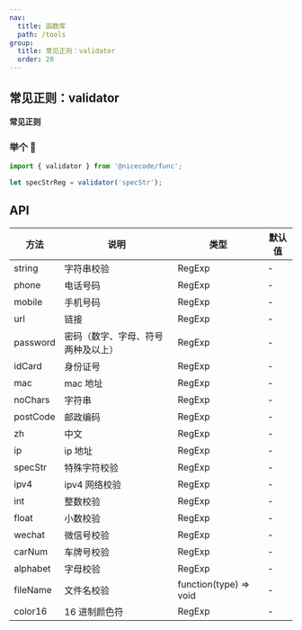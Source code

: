 ```yaml
---
nav:
  title: 函数库
  path: /tools
group:
  title: 常见正则：validator
  order: 20
---
```


## 常见正则：validator

<Alert type="info">
  <strong>常见正则</strong>
</Alert>

### 举个 🌰

```js
import { validator } from '@nicecode/func';

let specStrReg = validator('specStr');
```

## API

| 方法     | 说明                               | 类型                   | 默认值 |
| -------- | ---------------------------------- | ---------------------- | ------ |
| string   | 字符串校验                         | RegExp                 | -      |
| phone    | 电话号码                           | RegExp                 | -      |
| mobile   | 手机号码                           | RegExp                 | -      |
| url      | 链接                               | RegExp                 | -      |
| password | 密码（数字、字母、符号两种及以上） | RegExp                 | -      |
| idCard   | 身份证号                           | RegExp                 | -      |
| mac      | mac 地址                           | RegExp                 | -      |
| noChars  | 字符串                             | RegExp                 | -      |
| postCode | 邮政编码                           | RegExp                 | -      |
| zh       | 中文                               | RegExp                 | -      |
| ip       | ip 地址                            | RegExp                 | -      |
| specStr  | 特殊字符校验                       | RegExp                 | -      |
| ipv4     | ipv4 网络校验                      | RegExp                 | -      |
| int      | 整数校验                           | RegExp                 | -      |
| float    | 小数校验                           | RegExp                 | -      |
| wechat   | 微信号校验                         | RegExp                 | -      |
| carNum   | 车牌号校验                         | RegExp                 | -      |
| alphabet | 字母校验                           | RegExp                 | -      |
| fileName | 文件名校验                         | function(type) => void | -      |
| color16  | 16 进制颜色符                      | RegExp                 | -      |
